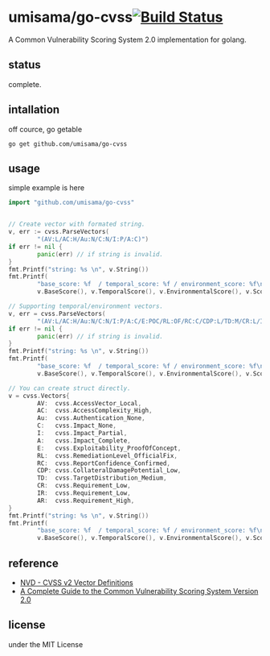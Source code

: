 # umisama/go-cvss[![Build Status](https://travis-ci.org/umisama/cvss.svg?branch=master)](https://travis-ci.org/umisama/cvss)
A Common Vulnerability Scoring System 2.0 implementation for golang.

## status
complete.

## intallation
off cource, go getable
```
go get github.com/umisama/go-cvss
``` 

## usage
simple example is here
```go
import "github.com/umisama/go-cvss"


// Create vector with formated string.
v, err := cvss.ParseVectors(
        "(AV:L/AC:H/Au:N/C:N/I:P/A:C)")
if err != nil {
        panic(err) // if string is invalid.
}
fmt.Printf("string: %s \n", v.String())
fmt.Printf(
        "base_score: %f  / temporal_score: %f / environment_score: %f\noverall %f\n\n",
        v.BaseScore(), v.TemporalScore(), v.EnvironmentalScore(), v.Score())

// Supporting temporal/environment vectors.
v, err = cvss.ParseVectors(
        "(AV:L/AC:H/Au:N/C:N/I:P/A:C/E:POC/RL:OF/RC:C/CDP:L/TD:M/CR:L/IR:L/AR:H)")
if err != nil {
        panic(err) // if string is invalid.
}
fmt.Printf("string: %s \n", v.String())
fmt.Printf(
        "base_score: %f  / temporal_score: %f / environment_score: %f\noverall %f\n\n",
        v.BaseScore(), v.TemporalScore(), v.EnvironmentalScore(), v.Score())

// You can create struct directly.
v = cvss.Vectors{
        AV:  cvss.AccessVector_Local,
        AC:  cvss.AccessComplexity_High,
        Au:  cvss.Authentication_None,
        C:   cvss.Impact_None,
        I:   cvss.Impact_Partial,
        A:   cvss.Impact_Complete,
        E:   cvss.Exploitability_ProofOfConcept,
        RL:  cvss.RemediationLevel_OfficialFix,
        RC:  cvss.ReportConfidence_Confirmed,
        CDP: cvss.CollateralDamagePotential_Low,
        TD:  cvss.TargetDistribution_Medium,
        CR:  cvss.Requirement_Low,
        IR:  cvss.Requirement_Low,
        AR:  cvss.Requirement_High,
}
fmt.Printf("string: %s \n", v.String())
fmt.Printf(
        "base_score: %f  / temporal_score: %f / environment_score: %f\noverall %f\n\n",
        v.BaseScore(), v.TemporalScore(), v.EnvironmentalScore(), v.Score())
```

## reference
 * [NVD - CVSS v2 Vector Definitions](http://nvd.nist.gov/CVSS/Vector-v2.aspx)
 * [A Complete Guide to the Common Vulnerability Scoring System Version 2.0](http://www.first.org/cvss/cvss-guide.html)

## license
under the MIT License
